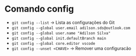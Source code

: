 # Comando config

- `git config --list` -> Lista as configurações do Git
- `git config --global user.email adilson.sds@outlook.com`
- `git config --global user.name "Adilson Silva"`
- `git config --global init.defaultBranch main`
- `git config --global core.editor vscode`
- `git config --unset <CHAVE>` -> Remover uma configuracão
